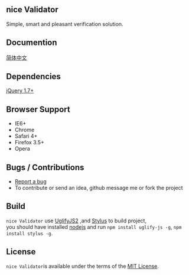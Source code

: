 ## nice Validator
Simple, smart and pleasant verification solution.

## Documention
[简体中文](http://niceue.com/validator/)

## Dependencies
[jQuery 1.7+](http://jquery.com)

## Browser Support
  * IE6+
  * Chrome
  * Safari 4+
  * Firefox 3.5+
  * Opera

## Bugs / Contributions
- [Report a bug](https://github.com/niceue/validator/issues)
- To contribute or send an idea, github message me or fork the project

## Build
`nice Validator` use [UglifyJS2](https://github.com/mishoo/UglifyJS) ,and [Stylus](http://learnboost.github.io/stylus/) to build project,<br>
you should have installed [nodejs](nodejs.org) and run `npm install uglify-js -g`, `npm install stylus -g`.

## License
`nice Validator`is available under the terms of the [MIT License](https://github.com/niceue/validator/blob/master/LICENSE.txt).
